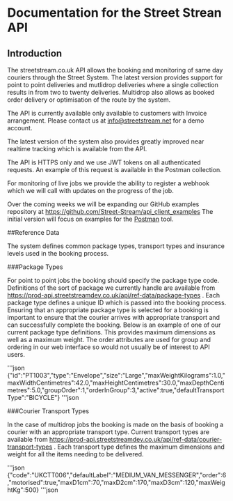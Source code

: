 # Documentation for the Street Strean API

## Introduction

The streetstream.co.uk API allows the booking and monitoring of same day couriers through the Street System.  The latest version provides support for point to point deliveries and mutlidrop deliveries where a single collection results in from two to twenty deliveries. Multidrop also allows as booked order delivery or optimisation of the route by the system.

The API is currently available only available to customers with Invoice arrangement. Please contact us at info@streetstream.net for a demo account.   

The latest version of the system also provides greatly improved near realtime tracking which is available from the API.

The API is HTTPS only and we use JWT tokens on all authenticated requests.  An example of this request is available in the Postman collection.

For monitoring of live jobs we provide the ability to register a webhook which we will call with updates on the progress of the job.

Over the coming weeks we will be expanding our GitHub examples repository at https://github.com/Street-Stream/api_client_examples The initial version will focus on examples for the [Postman](https://www.postman.com) tool.

##Reference Data

The system defines common package types, transport types and insurance levels used in the booking process.

###Package Types

For point to point jobs the booking should specify the package type code.  Definitions of the sort of package we currently handle are available from https://prod-api.streetstreamdev.co.uk/api/ref-data/package-types . Each package type defines a unique ID which is passed into the booking process.  Ensuring that an appropriate package type is selected for a booking is important to ensure that the courier arrives with appropriate transport and can successfully complete the booking.  Below is an example of one of our current package type definitions.  This provides maximum dimensions as well as a maximum weight.  The order attributes are used for group and ordering in our web interface so would not usually be of interest to API users.     

'''json
{"id":"PT1003","type":"Envelope","size":"Large","maxWeightKilograms":1.0,"maxWidthCentimetres":42.0,"maxHeightCentimetres":30.0,"maxDepthCentimetres":5.0,"groupOrder":1,"orderInGroup":3,"active":true,"defaultTransportType":"BICYCLE"}
'''json

###Courier Transport Types

In the case of multidrop jobs the booking is made on the basis of booking a courier with an appropriate transport type.  Current transport types are available from https://prod-api.streetstreamdev.co.uk/api/ref-data/courier-transport-types . Each transport type defines the maximum dimensions and weight for all the items needing to be delivered.

'''json
{"code":"UKCTT006","defaultLabel":"MEDIUM_VAN_MESSENGER","order":6,"motorised":true,"maxD1cm":70,"maxD2cm":170,"maxD3cm":120,"maxWeightKg":500}
'''json   

